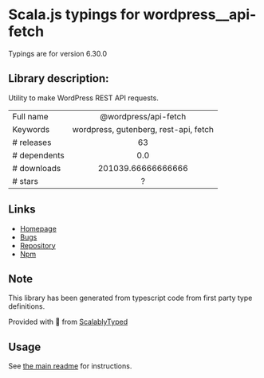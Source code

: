 
# Scala.js typings for wordpress__api-fetch

Typings are for version 6.30.0

## Library description:
Utility to make WordPress REST API requests.

|                    |                 |
| ------------------ | :-------------: |
| Full name          | @wordpress/api-fetch |
| Keywords           | wordpress, gutenberg, rest-api, fetch |
| # releases         | 63 |
| # dependents       | 0.0 |
| # downloads        | 201039.66666666666 |
| # stars            | ? |

## Links
- [Homepage](https://github.com/WordPress/gutenberg/tree/HEAD/packages/api-fetch/README.md)
- [Bugs](https://github.com/WordPress/gutenberg/issues)
- [Repository](https://github.com/WordPress/gutenberg)
- [Npm](https://www.npmjs.com/package/%40wordpress%2Fapi-fetch)
    


## Note
This library has been generated from typescript code from first party type definitions.

Provided with :purple_heart: from [ScalablyTyped](https://github.com/oyvindberg/ScalablyTyped)

## Usage
See [the main readme](../../readme.md) for instructions.



